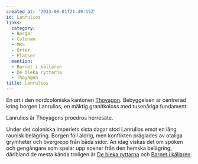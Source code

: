 ```yaml
---
created_at: '2013-08-01T21:49:15Z'
id: Lanrulios
links:
  category:
  - Borgar
  - Colonan
  - MKS
  - Orter
  - Platser
  mention:
  - Barnet i källaren
  - De bleka ryttarna
  - Thoyagon
title: Lanrulios
---
```


En ort i den nordcoloniska kantonen [Thoyagon]. Bebyggelsen är centrerad kring borgen Lanrulios, en
mäktig granitkoloss med tusenåriga fundament.

Lanrulios är Thoyagons proedros herresäte.

Under det coloniska imperiets sista dagar stod Lanrulios emot en lång raunisk belägring. Borgen föll
aldrig, men konflikten präglades av otaliga grymheter och övergrepp från båda sidor. Än idag viskas
det om spöken och gengångare som spelar upp scener från den hemska belägring, däribland de mesta
kända troligen är [De bleka ryttarna] och [Barnet i källaren].

  [Thoyagon]: Thoyagon
  [De bleka ryttarna]: De_bleka_ryttarna
  [Barnet i källaren]: Barnet_i_källaren